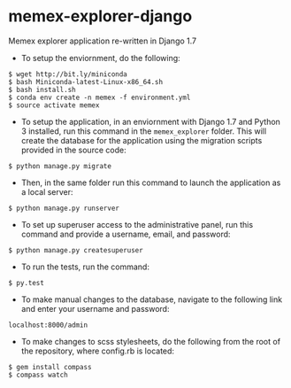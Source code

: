 # memex-explorer-django
Memex explorer application re-written in Django 1.7
* To setup the enviornment, do the following:
```
$ wget http://bit.ly/miniconda
$ bash Miniconda-latest-Linux-x86_64.sh
$ bash install.sh
$ conda env create -n memex -f environment.yml
$ source activate memex
```
* To setup the application, in an enviornment with Django 1.7 and Python 3 installed, run this command in the `memex_explorer` folder. This will create the database for the application using the migration scripts provided in the source code:
```
$ python manage.py migrate
```
* Then, in the same folder run this command to launch the application as a local server:
```
$ python manage.py runserver
```
* To set up superuser access to the administrative panel, run this command and provide a username, email, and password:
```
$ python manage.py createsuperuser
```
* To run the tests, run the command:
```
$ py.test
```
* To make manual changes to the database, navigate to the following link and enter your username and password:
```
localhost:8000/admin
```
* To make changes to scss stylesheets, do the following from the root of the repository, where config.rb is located:
```
$ gem install compass
$ compass watch
```

